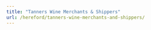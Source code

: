 ```yaml
---
title: "Tanners Wine Merchants & Shippers"
url: /hereford/tanners-wine-merchants-and-shippers/
---
```

